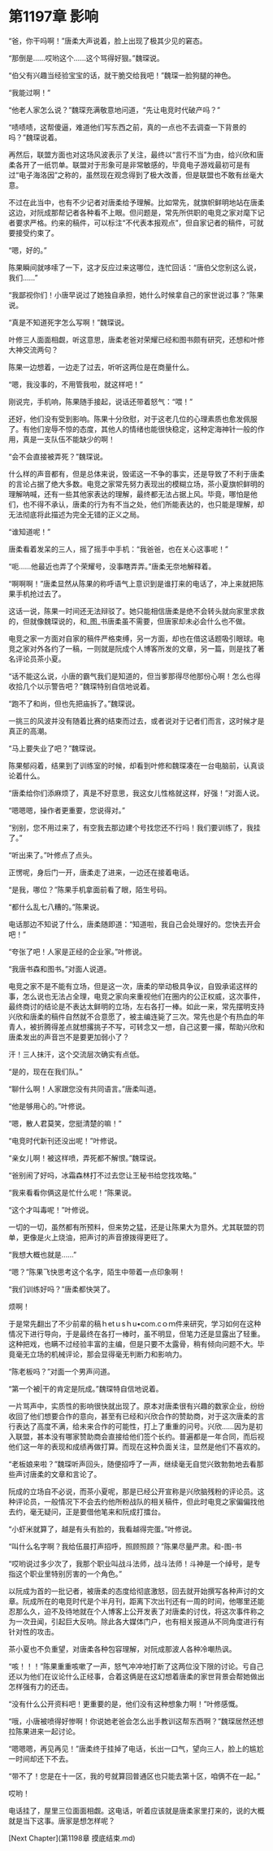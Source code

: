 # 第1197章 影响

“爸，你干吗啊！”唐柔大声说着，脸上出现了极其少见的窘态。

“那倒是……哎哟这个……这个骂得好狠。”魏琛说。

“伯父有兴趣当经验宝宝的话，就干脆交给我吧！”魏琛一脸狗腿的神色。

“我能过啊！”

“他老人家怎么说？”魏琛充满敬意地问道，“先让电竞时代破产吗？”

“啧啧啧，这帮傻逼，难道他们写东西之前，真的一点也不去调查一下背景的吗？”魏琛说着。

再然后，联盟方面也对这场风波表示了关注，最终以“言行不当”为由，给兴欣和唐柔各开了一纸罚单。联盟对于形象可是非常敏感的，毕竟电子游戏最初可是有过“电子海洛因”之称的，虽然现在观念得到了极大改善，但是联盟也不敢有丝毫大意。

不过在此当中，也有不少记者对唐柔给予理解。比如常先，就旗帜鲜明地站在唐柔这边，对阮成那帮记者各种看不上眼。但问题是，常先所供职的电竞之家对麾下记者要求严格。约来的稿件，可以标注“不代表本报观点”，但自家记者的稿件，可就要接受约束了。

“嗯，好的。”

陈果瞬间就哆嗦了一下，这才反应过来这哪位，连忙回话：“唐伯父您别这么说，我们……”

“我鄙视你们！小唐早说过了她独自承担，她什么时候拿自己的家世说过事？”陈果说。

“真是不知道死字怎么写啊！”魏琛说。

叶修三人面面相觑，听这意思，唐柔老爸对荣耀已经和图书颇有研究，还想和叶修大神交流两句？

陈果一边想着，一边走了过去，听听这两位是在商量什么。

“嗯，我没事的，不用管我啦，就这样吧！”

刚说完，手机响，陈果随手接起，说话还带着怒气：“喂！”

还好，他们没有受到影响。陈果十分欣慰，对于这老几位的心理素质也愈发佩服了。有他们宠辱不惊的态度，其他人的情绪也能很快稳定，这种定海神针一般的作用，真是一支队伍不能缺少的啊！

“会不会直接被弄死？”魏琛说。

什么样的声音都有，但是总体来说，毁诺这一不争的事实，还是导致了不利于唐柔的言论占据了绝大多数。电竞之家常先努力表现出的模糊立场，茶小夏旗帜鲜明的理解呐喊，还有一些其他家表达的理解，最终都无法占据上风。毕竟，哪怕是他们，也不得不承认，唐柔的行为有不当之处，他们所能表达的，也只能是理解，却无法彻底将此描述为完全无错的正义之局。

“谁知道呢！”

唐柔看着发呆的三人，摇了摇手中手机：“我爸爸，也在关心这事呢！”

“呃……他最近也弄了个荣耀号，没事瞎弄弄。”唐柔无奈地解释着。

“啊啊啊！”唐柔显然从陈果的称呼语气上意识到是谁打来的电话了，冲上来就把陈果手机抢过去了。

这话一说，陈果一时间还无法辩驳了。她只能相信唐柔是绝不会转头就向家里求救的，但就像魏琛说的，和_图_书唐柔虽不需要，但唐家却未必会什么也不做。

电竞之家一方面对自家的稿件严格束缚，另一方面，却也在借这话题吸引眼球。电竞之家对外各约了一稿，一则就是阮成个人博客所发的文章，另一篇，则是找了著名评论员茶小夏。

“话不能这么说，小唐的霸气我们是知道的，但当爹那得尽他那份心啊！怎么也得收拾几个以示警告吧？”魏琛特别自信地说着。

“跑不了和尚，但也先把庙拆了。”魏琛说。

一挑三的风波并没有随着比赛的结束而过去，或者说对于记者们而言，这时候才是真正的高潮。

“马上要失业了吧？”魏琛说。

陈果郁闷着，结果到了训练室的时候，却看到叶修和魏琛凑在一台电脑前，认真谈论着什么。

“唐柔给你们添麻烦了，真是不好意思，我这女儿性格就这样，好强！”对面人说。

“嗯嗯嗯，操作者更重要，您说得对。”

“别别，您不用过来了，有空我去那边建个号找您还不行吗！我们要训练了，我挂了。”

“听出来了。”叶修点了点头。

正愣呢，身后门一开，唐柔走了进来，一边还在接着电话。

“是我，哪位？”陈果手机拿面前看了眼，陌生号码。

“都什么乱七八糟的。”陈果说。

电话那边不知说了什么，唐柔随即道：“知道啦，我自己会处理好的。您快去开会吧！”

“夸张了吧！人家是正经的企业家。”叶修说。

“我唐书森和图书。”对面人说道。

电竞之家不是不能有立场，但是这一次，唐柔的举动极具争议，自毁承诺这样的事，怎么说也无法占全理，电竞之家向来重视他们在圈内的公正权威，这次事件，最终商讨的结论是不表达太鲜明的立场，左右各打一棒。如此一来，常先摆明支持兴欣和唐柔的稿件自然就不合意愿了，被主编连毙了三次。常先也是个有热血的年青人，被折腾得差点就想撂挑子不写，可转念又一想，自己这要一撂，帮助兴欣和唐柔发出的声音岂不是要更加弱小了？

汗！三人抹汗，这个交流层次确实有点低。

“是的，现在在我们队。”

“聊什么啊！人家跟您没有共同语言。”唐柔叫道。

“他是够用心的。”叶修说。

“嗯，散人君莫笑，您挺清楚的嘛！”

“电竞时代新刊还没出呢！”叶修说。

“亲女儿啊！被这样喷，弄死都不解恨。”魏琛说。

“爸别闹了好吗，冰霜森林打不过去您让王秘书给您找攻略。”

“我来看看你俩这是忙什么呢！”陈果说。

“这个才叫毒呢！”叶修说。

一切的一切，虽然都有所预料，但来势之猛，还是让陈果大为意外。尤其联盟的罚单，更像是火上烧油，把声讨的声音撩拨得更旺了。

“我想大概也就是……”

“嗯？”陈果飞快思考这个名字，陌生中带着一点印象啊！

“我们训练好吗？”唐柔都快哭了。

烦啊！

于是常先翻出了不少前辈的稿ｈetｕsｈu•com.cｏｍ件来研究，学习如何在这种情况下进行导向，于是最终在各打一棒时，虽不明显，但笔力还是显露出了轻重。这种把戏，也瞒不过经验丰富的主编，但是只要不太露骨，稍有倾向问题不大。毕竟毫无立场的机械评论，那会显得毫无判断力和影响力。

“陈老板吗？”对面一个男声问道。

“第一个被|干的肯定是阮成。”魏琛特自信地说着。

一片骂声中，实质性的影响很快就出现了。原本对唐柔很有兴趣的数家企业，纷纷收回了他们想要合作的意向，甚至有已经和兴欣合作的赞助商，对于这次唐柔的言行表达了高度不满，给未来合作的可能性，打上了重重的问号。兴欣……因为是初入联盟，甚本没有哪家赞助商会直接给他们签个长约。普遍都是一年合同，而后视他们这一年的表现和成绩再做打算。而现在这种负面关注，显然是他们不喜欢的。

“老板娘来啦？”魏琛听声回头，随便招呼了一声，继续毫无自觉兴致勃勃地去看那些声讨唐柔的文章和言论了。

阮成的立场自不必说，而茶小夏呢，那是已经公开宣称是兴欣脑残粉的评论员。这种评论员，一般情况下不会去约他所粉战队的相关稿件，但此时电竞之家偏偏找他去约，毫无疑问，正是要借他笔来和阮成打擂台。

“小虾米就算了，越是有头有脸的，我看越得完蛋。”叶修说。

“叫什么名字啊？我给伍晨打声招呼，照顾照顾？”陈果尽量严肃。和-图-书

“哎哟说过多少次了，我那个职业叫战斗法师，战斗法师！斗神是一个绰号，是专指这个职业里特别厉害的一个角色。”

以阮成为首的一批记者，被唐柔的态度给彻底激怒，回去就开始撰写各种声讨的文章。阮成所在的电竞时代是个半月刊，距离下次出刊还有一周的时间，他哪里还能忍那么久，迫不及待地就在个人博客上公开发表了对唐柔的讨伐，将这次事件称之为一次丑闻，引起巨大反响。除此各大媒体门户，也有相关报道从不同角度进行有针对性的攻击。

茶小夏也不负重望，对唐柔各种包容理解，对阮成那波人各种冷嘲热讽。

“咳！！！”陈果重重咳嗽了一声，怒气冲冲地打断了这两位没下限的讨论。亏自己还以为他们在议论什么正经事，合着这俩是在这幻想着唐柔的家世背景会帮她做出怎样强有力的还击。

“没有什么公开资料吧！更重要的是，他们没有这种想象力啊！”叶修感慨。

“哦，小唐被喷得好惨啊！你说她老爸会怎么出手教训这帮东西啊？”魏琛居然还想拉陈果进来一起讨论。

“嗯嗯嗯，再见再见！”唐柔终于挂掉了电话，长出一口气，望向三人，脸上的尴尬一时间却还下不去。

“带不了！您是在十一区，我的号就算回普通区也只能去第十区，咱俩不在一起。”

哎哟！

电话挂了，屋里三位面面相觑。这电话，听着应该就是唐柔家里打来的，说的大概就是当下这事。唐家是想怎样呢？



[Next Chapter](第1198章 摸底结束.md)